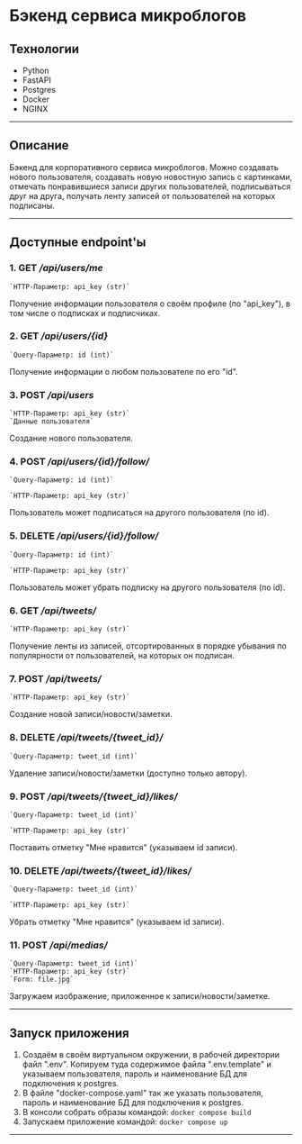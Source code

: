 # Бэкенд сервиса микроблогов

## Технологии
* Python
* FastAPI
* Postgres
* Docker
* NGINX
***

## Описание 
Бэкенд для корпоративного сервиса микроблогов. Можно создавать нового пользователя, создавать новую новостную запись
с картинками, отмечать понравившиеся записи других пользователей, подписываться друг на друга, получать ленту записей от
пользователей на которых подписаны.
***

## Доступные endpoint'ы
### 1. GET */api/users/me*
    `HTTP-Параметр: api_key (str)`

Получение информации пользователя о своём профиле (по "api_key"), в том числе о подписках и подписчиках.


### 2. GET */api/users/{id}*
    `Query-Параметр: id (int)`

Получение информации о любом пользователе по его "id".


### 3. POST */api/users*
    `HTTP-Параметр: api_key (str)`
    `Данные пользователя`

Создание нового пользователя.


### 4. POST */api/users/{id}/follow/*
    `Query-Параметр: id (int)`

    `HTTP-Параметр: api_key (str)`

Пользователь может подписаться на другого пользователя (по id).


### 5. DELETE */api/users/{id}/follow/*
    `Query-Параметр: id (int)`

    `HTTP-Параметр: api_key (str)`

Пользователь может убрать подписку на другого пользователя (по id).


### 6. GET */api/tweets/*
    `HTTP-Параметр: api_key (str)`

Получение ленты из записей, отсортированных в порядке убывания по популярности от пользователей, на которых он подписан.


### 7. POST */api/tweets/*
    `HTTP-Параметр: api_key (str)`

Создание новой записи/новости/заметки.


### 8. DELETE */api/tweets/{tweet_id}/*
    `Query-Параметр: tweet_id (int)`

Удаление записи/новости/заметки (доступно только автору).


### 9. POST */api/tweets/{tweet_id}/likes/*
    `Query-Параметр: tweet_id (int)`

    `HTTP-Параметр: api_key (str)`

Поставить отметку "Мне нравится" (указываем id записи).


### 10. DELETE */api/tweets/{tweet_id}/likes/*
    `Query-Параметр: tweet_id (int)`

    `HTTP-Параметр: api_key (str)`

Убрать отметку "Мне нравится" (указываем id записи).


### 11. POST */api/medias/*
    `Query-Параметр: tweet_id (int)`
    `HTTP-Параметр: api_key (str)`
    `Form: file.jpg`

Загружаем изображение, приложенное к записи/новости/заметке.
***

## Запуск приложения ##
1. Создаём в своём виртуальном окружении, в рабочей директории файл ".env". Копируем туда содержимое 
файла ".env.template" и указываем пользователя, пароль и наименование БД для подключения к postgres.
2. В файле "docker-compose.yaml" так же указать пользователя, пароль и наименование БД для подключения к postgres.
3. В консоли собрать образы командой: `docker compose build`
4. Запускаем приложение командой: `docker compose up`
***